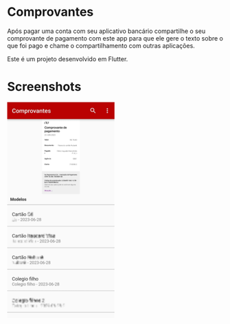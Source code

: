 # Comprovantes

Após pagar uma conta com seu aplicativo bancário compartilhe o seu comprovante de pagamento com este app para que ele gere o texto sobre o que foi pago e chame o compartilhamento com outras aplicações.

Este é um projeto desenvolvido em Flutter.

# Screenshots

<p>
  <img src="https://github.com/fabiogia/comprovantes/blob/main/assets/images/comprovante.png" width="250" title="Tela do Comprovantes">
</p>

